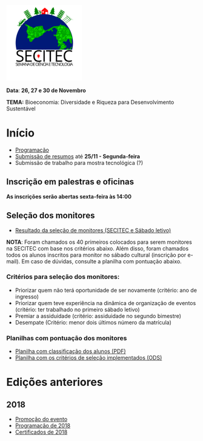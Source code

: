 ![Logo](https://github.com/ifpb-sr/secitec/raw/master/arte/logo/logo200x200.png)

**Data**: **26, 27 e 30 de Novembro**

**TEMA:** Bioeconomia: Diversidade e Riqueza para Desenvolvimento Sustentável

# Início

- [Programação](https://docs.google.com/spreadsheets/d/1xw9is8trktRCHcqCkCF8v_BJg2EBMCdw8VgluAGv8E8/edit?usp=sharing)
- [Submissão de resumos](https://docs.google.com/forms/d/e/1FAIpQLSftQFVCs81t_jwoQEw_tNNG9ezi_4wgrh5yLB0VcxW1mDzPqQ/viewform?usp=sf_link) até **25/11 - Segunda-feira**
- Submissão de trabalho para mostra tecnológica (?)

## Inscrição em palestras e oficinas

**As inscrições serão abertas sexta-feira às 14:00**

## Seleção dos monitores

- [Resultado da seleção de monitores (SECITEC e Sábado letivo)](https://github.com/ifpb-sr/secitec/raw/master/monitores-resultado-selecao.pdf)

**NOTA**: Foram chamados os 40 primeiros colocados para serem monitores na SECITEC com base nos critérios abaixo. Além disso, foram chamados todos os alunos inscritos para monitor no sábado cultural (inscrição por e-mail). Em caso de dúvidas, consulte a planilha com pontuação abaixo.

### Critérios para seleção dos monitores:

- Priorizar quem não terá oportunidade de ser novamente (critério: ano de ingresso)
- Priorizar quem teve experiência na dinâmica de organização de eventos (critério: ter trabalhado no primeiro sábado letivo)
- Premiar a assiduidade (critério: assiduidade no segundo bimestre)
- Desempate (Critério: menor dois últimos número da matrícula)

### Planilhas com pontuação dos monitores


- [Planilha com classificação dos alunos (PDF)](https://github.com/ifpb-sr/secitec/raw/master/monitores-criterios-selecao-classificacao.pdf)
- [Planilha com os critérios de seleção implementados (ODS)](https://github.com/ifpb-sr/secitec/raw/master/monitores-criterios-selecao.ods)

# Edições anteriores

## 2018
- [Promoção do evento](https://www.ifpb.edu.br/santarita/noticias/2018/10/campus-santa-rita-promovera-a-semana-de-eventos-integrados-em-educacao-ciencia-e-tecnologia)
- [Programação de 2018](https://docs.google.com/document/d/1kkwa1K7gvro6O7K-zrNmpcoRyHcslVMgiP-dY68DsKE/edit?usp=sharing)
- [Certificados de 2018](https://github.com/ifpb-sr/certificados-secitec-2018)
